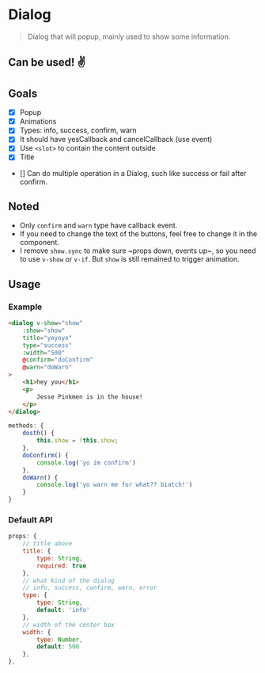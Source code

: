 # Dialog

> Dialog that will popup, mainly used to show some information.

## Can be used! ✌️

## Goals

 * [x] Popup
 * [x] Animations
 * [x] Types: info, success, confirm, warn
 * [x] It should have yesCallback and cancelCallback (use event)
 * [x] Use `<slot>` to contain the content outside
 * [x] Title
 * [] Can do multiple operation in a Dialog, such like success or fail after confirm.  

## Noted

 * Only `confirm` and `warn` type have callback event.
 * If you need to change the text of the buttons, feel free to change it in the component.
 * I remove `show.sync` to make sure ~props down, events up~, so you need to use `v-show` or `v-if`. But `show` is still remained to trigger animation.

## Usage

### Example

```html
<dialog v-show="show"
    :show="show"
    title="yoyoyo"
    type="success"
    :width="500"
    @confirm="doConfirm"
    @warn="doWarn"
>
    <h1>hey you</h1>
    <p>
        Jesse Pinkmen is in the house!
    </p>
</dialog>
```

```javascript
methods: {
    dosth() {
        this.show = !this.show;
    },
    doConfirm() {
        console.log('yo im confirm')
    },
    doWarn() {
        console.log('yo warn me for what?? biatch!')
    }
}
```

### Default API
```javascript
props: {
    // title above
    title: {
        type: String,
        required: true
    },
    // what kind of the dialog
    // info, success, confirm, warn, error
    type: {
        type: String,
        default: 'info'
    },
    // width of the center box
    width: {
        type: Number,
        default: 500
    },
},
```
